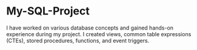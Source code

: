 # My-SQL-Project
I have worked on various database concepts and gained hands-on experience during my project. I created views, common table expressions (CTEs), stored procedures, functions, and event triggers.
